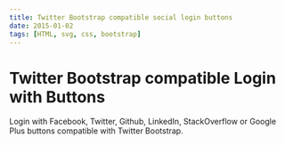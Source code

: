 ```yaml
---
title: Twitter Bootstrap compatible social login buttons
date: 2015-01-02
tags: [HTML, svg, css, bootstrap]
---
```


# Twitter Bootstrap compatible Login with Buttons

Login with Facebook, Twitter, Github, LinkedIn, StackOverflow or Google Plus buttons compatible with Twitter Bootstrap.

<script async src="//jsfiddle.net/OzzyCzech/LsbusxLy/embed/result,html,css/dark/"></script>
